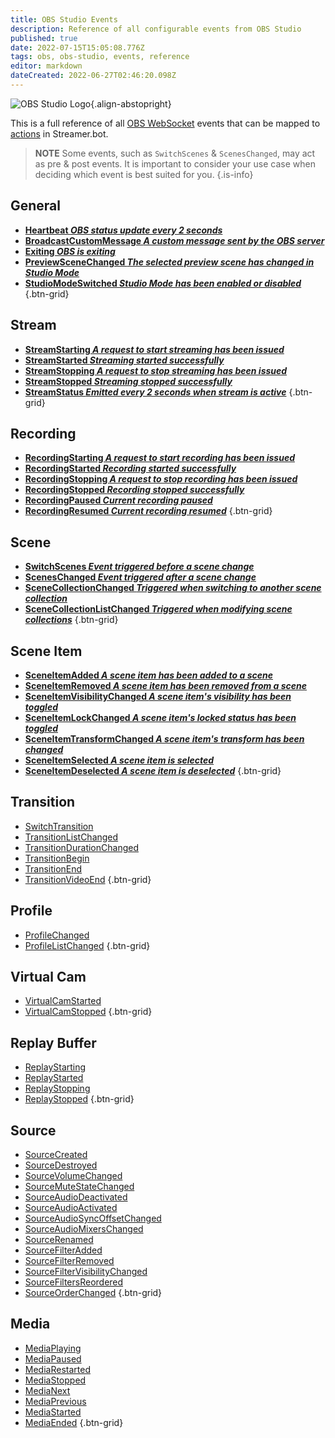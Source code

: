 ```yaml
---
title: OBS Studio Events
description: Reference of all configurable events from OBS Studio
published: true
date: 2022-07-15T15:05:08.776Z
tags: obs, obs-studio, events, reference
editor: markdown
dateCreated: 2022-06-27T02:46:20.098Z
---
```


![OBS Studio Logo](https://streamer.bot/img/integrations/obs.svg){.align-abstopright}


This is a full reference of all [OBS WebSocket](https://github.com/obsproject/obs-websocket/blob/4.x-current/docs/generated/protocol.md) events that can be mapped to [actions](/en/Actions) in Streamer.bot.

> **NOTE**
> Some events, such as `SwitchScenes` & `ScenesChanged`, may act as pre & post events. 
> It is important to consider your use case when deciding which event is best suited for you.
{.is-info}

## General
* [**Heartbeat *OBS status update every 2 seconds***](/en/Broadcasters/OBS/Events/General/Heartbeat)
* [**BroadcastCustomMessage *A custom message sent by the OBS server***](/en/Broadcasters/OBS/Events/General/BroadcastCustomMessage)
* [**Exiting *OBS is exiting***](/en/Broadcasters/OBS/Events/Other/Exiting)
* [**PreviewSceneChanged *The selected preview scene has changed in Studio Mode***](/en/Broadcasters/OBS/Events/Studio-Mode/PreviewSceneChanged)
* [**StudioModeSwitched *Studio Mode has been enabled or disabled***](/en/Broadcasters/OBS/Events/Studio-Mode/StudioModeSwitched)
{.btn-grid}

## Stream
* [**StreamStarting *A request to start streaming has been issued***](/en/Broadcasters/OBS/Events/Streaming/StreamStarting)
* [**StreamStarted *Streaming started successfully***](/en/Broadcasters/OBS/Events/Streaming/StreamStarted)
* [**StreamStopping *A request to stop streaming has been issued***](/en/Broadcasters/OBS/Events/Streaming/StreamStopping)
* [**StreamStopped *Streaming stopped successfully***](/en/Broadcasters/OBS/Events/Streaming/StreamStopped)
* [**StreamStatus *Emitted every 2 seconds when stream is active***](/en/Broadcasters/OBS/Events/Streaming/StreamStatus)
{.btn-grid}

## Recording
* [**RecordingStarting *A request to start recording has been issued***](/en/Broadcasters/OBS/Events/Recording/RecordingStarting)
* [**RecordingStarted *Recording started successfully***](/en/Broadcasters/OBS/Events/Recording/RecordingStarted)
* [**RecordingStopping *A request to stop recording has been issued***](/en/Broadcasters/OBS/Events/Recording/RecordingStopping)
* [**RecordingStopped *Recording stopped successfully***](/en/Broadcasters/OBS/Events/Recording/RecordingStopped)
* [**RecordingPaused *Current recording paused***](/en/Broadcasters/OBS/Events/Recording/RecordingPaused)
* [**RecordingResumed *Current recording resumed***](/en/Broadcasters/OBS/Events/Recording/RecordingResumed)
{.btn-grid}

## Scene
* [**SwitchScenes *Event triggered **before** a scene change***](/en/Broadcasters/OBS/Events/Scenes/SwitchScenes)
* [**ScenesChanged *Event triggered **after** a scene change***](/en/Broadcasters/OBS/Events/Scenes/ScenesChanged)
* [**SceneCollectionChanged *Triggered when switching to another scene collection***](/en/Broadcasters/OBS/Events/Scenes/SceneCollectionChanged)
* [**SceneCollectionListChanged *Triggered when modifying scene collections***](/en/Broadcasters/OBS/Events/Scenes/SceneCollectionListChanged)
{.btn-grid}

## Scene Item
* [**SceneItemAdded *A scene item has been added to a scene***](/en/Broadcasters/OBS/Events/Scene-Items/SceneItemAdded)
* [**SceneItemRemoved *A scene item has been removed from a scene***](/en/Broadcasters/OBS/Events/Scene-Items/SceneItemRemoved)
* [**SceneItemVisibilityChanged *A scene item's visibility has been toggled***](/en/Broadcasters/OBS/Events/Scene-Items/SceneItemVisibilityChanged)
* [**SceneItemLockChanged *A scene item's locked status has been toggled***](/en/Broadcasters/OBS/Events/Scene-Items/SceneItemLockChanged)
* [**SceneItemTransformChanged *A scene item's transform has been changed***](/en/Broadcasters/OBS/Events/Scene-Items/SceneItemTransformChanged)
* [**SceneItemSelected *A scene item is selected***](/en/Broadcasters/OBS/Events/Scene-Items/SceneItemSelected)
* [**SceneItemDeselected *A scene item is deselected***](/en/Broadcasters/OBS/Events/Scene-Items/SceneItemDeselected)
{.btn-grid}

## Transition
* [SwitchTransition](/en/Broadcasters/OBS/Events/Transitions/SwitchTransition)
* [TransitionListChanged](/en/Broadcasters/OBS/Events/Transitions/TransitionListChanged)
* [TransitionDurationChanged](/en/Broadcasters/OBS/Events/Transitions/TransitionDurationChanged)
* [TransitionBegin](/en/Broadcasters/OBS/Events/Transitions/TransitionBegin)
* [TransitionEnd](/en/Broadcasters/OBS/Events/Transitions/TransitionEnd)
* [TransitionVideoEnd](/en/Broadcasters/OBS/Events/Transitions/TransitionVideoEnd)
{.btn-grid}

## Profile
* [ProfileChanged](/en/Broadcasters/OBS/Events/Profiles/ProfileChanged)
* [ProfileListChanged](/en/Broadcasters/OBS/Events/Profiles/ProfileListChanged)
{.btn-grid}

## Virtual Cam
* [VirtualCamStarted](/en/Broadcasters/OBS/Events/Virtual-Cam/VirtualCamStarted)
* [VirtualCamStopped](/en/Broadcasters/OBS/Events/Virtual-Cam/VirtualCamStopped)
{.btn-grid}

## Replay Buffer
* [ReplayStarting](/en/Broadcasters/OBS/Events/Replay-Buffer/ReplayStarting)
* [ReplayStarted](/en/Broadcasters/OBS/Events/Replay-Buffer/ReplayStarted)
* [ReplayStopping](/en/Broadcasters/OBS/Events/Replay-Buffer/ReplayStopping)
* [ReplayStopped](/en/Broadcasters/OBS/Events/Replay-Buffer/ReplayStopped)
{.btn-grid}

## Source
* [SourceCreated](/en/Broadcasters/OBS/Events/Sources/SourceCreated)
* [SourceDestroyed](/en/Broadcasters/OBS/Events/Sources/SourceDestroyed)
* [SourceVolumeChanged](/en/Broadcasters/OBS/Events/Sources/SourceVolumeChanged)
* [SourceMuteStateChanged](/en/Broadcasters/OBS/Events/Sources/SourceMuteStateChanged)
* [SourceAudioDeactivated](/en/Broadcasters/OBS/Events/Sources/SourceAudioDeactivated)
* [SourceAudioActivated](/en/Broadcasters/OBS/Events/Sources/SourceAudioActivated)
* [SourceAudioSyncOffsetChanged](/en/Broadcasters/OBS/Events/Sources/SourceAudioSyncOffsetChanged)
* [SourceAudioMixersChanged](/en/Broadcasters/OBS/Events/Sources/SourceAudioMixersChanged)
* [SourceRenamed](/en/Broadcasters/OBS/Events/Sources/SourceRenamed)
* [SourceFilterAdded](/en/Broadcasters/OBS/Events/Sources/SourceFilterAdded)
* [SourceFilterRemoved](/en/Broadcasters/OBS/Events/Sources/SourceFilterRemoved)
* [SourceFilterVisibilityChanged](/en/Broadcasters/OBS/Events/Sources/SourceFilterVisibilityChanged)
* [SourceFiltersReordered](/en/Broadcasters/OBS/Events/Sources/SourceFiltersReordered)
* [SourceOrderChanged](/en/Broadcasters/OBS/Events/Scene-Items/SourceOrderChanged)
{.btn-grid}

## Media
* [MediaPlaying](/en/Broadcasters/OBS/Events/Media/MediaPlaying)
* [MediaPaused](/en/Broadcasters/OBS/Events/Media/MediaPaused)
* [MediaRestarted](/en/Broadcasters/OBS/Events/Media/MediaRestarted)
* [MediaStopped](/en/Broadcasters/OBS/Events/Media/MediaStopped)
* [MediaNext](/en/Broadcasters/OBS/Events/Media/MediaNext)
* [MediaPrevious](/en/Broadcasters/OBS/Events/Media/MediaPrevious)
* [MediaStarted](/en/Broadcasters/OBS/Events/Media/MediaStarted)
* [MediaEnded](/en/Broadcasters/OBS/Events/Media/MediaEnded)
{.btn-grid}
